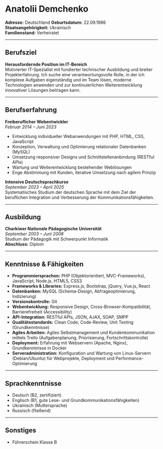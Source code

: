 # Anatolii Demchenko

**Adresse:** Deutschland
**Geburtsdatum:** 22.09.1986  
**Staatsangehörigkeit:** Ukrainisch  
**Familienstand:** Verheiratet

---

## Berufsziel

**Herausfordernde Position im IT-Bereich**  
Motivierter IT-Spezialist mit fundierter technischer Ausbildung und breiter Projekterfahrung. Ich suche eine verantwortungsvolle Rolle, in der ich komplexe Aufgaben eigenständig und im Team lösen, moderne Technologien anwenden und zur kontinuierlichen Weiterentwicklung innovativer Lösungen beitragen kann.

---

## Berufserfahrung

**Freiberuflicher Webentwickler**  
_Februar 2014 – Juni 2023_

- Entwicklung individueller Webanwendungen mit PHP, HTML, CSS, JavaScript
- Konzeption, Verwaltung und Optimierung relationaler Datenbanken (MySQL)
- Umsetzung responsiver Designs und Schnittstellenanbindung (RESTful APIs)
- Wartung und Weiterentwicklung bestehender Weblösungen
- Enge Abstimmung mit Kunden, iterative Umsetzung nach agilem Prinzip

**Intensive Deutschsprachkurse**  
_September 2023 – April 2025_  
Systematisches Studium der deutschen Sprache mit dem Ziel der beruflichen Integration und Verbesserung der Kommunikationsfähigkeiten.

---

## Ausbildung

**Charkiwer Nationale Pädagogische Universität**  
_September 2003 – Juni 2008_  
Studium der Pädagogik mit Schwerpunkt Informatik  
**Abschluss:** Diplom

---

## Kenntnisse & Fähigkeiten

- **Programmiersprachen:** PHP (Objektorientiert, MVC-Frameworks), JavaScript, Node.js, HTML5, CSS3
- **Frameworks & Libraries:** Express.js, Bootstrap, jQuery, Vue.js, React
- **Datenbanken:** MySQL (Schema-Design, Abfrageoptimierung, Indizierung)
- **Versionskontrolle:** Git
- **Webentwicklung:** Responsive Design, Cross-Browser-Kompatibilität, Barrierefreiheit (Accessibility)
- **API-Integration:** RESTful APIs, JSON, AJAX, SOAP, SMPP
- **Qualitätsstandards:** Clean Code, Code-Review, Unit Testing (Grundkenntnisse)
- **Agiles Arbeiten:** Agiles Selbstmanagement und Kundenkommunikation mittels Trello (Aufgabenplanung, Priorisierung, Fortschrittskontrolle)
- **Deployment:** Erfahrung mit Webservern (Apache, Nginx), Grundkenntnisse in Docker
- **Serveradministration:** Konfiguration und Wartung von Linux-Servern (Debian/Ubuntu) für Webprojekte, Deployment und Performance-Optimierung

---

## Sprachkenntnisse

- Deutsch (B2, zertifiziert)
- Englisch (B1, gute Lese- und Grundkommunikationsfähigkeiten)
- Ukrainisch (Muttersprache)
- Russisch (fließend)

---

## Sonstiges

- Führerschein Klasse B
